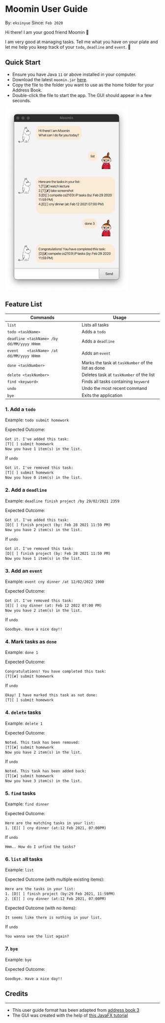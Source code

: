 # Moomin User Guide

By: `eksinyue`      Since: `Feb 2020` 

Hi there! I am your good friend Moomin :zany_face:

I am very good at managing tasks. Tell me what you have on your plate 
and let me help you keep track of your `todo`, `deadline` and `event`. :partying_face:

## Quick Start
* Ensure you have Java `11` or above installed in your computer.
* Download the latest `moomin.jar` [here](https://github.com/eksinyue/ip/releases).
* Copy the file to the folder you want to use as the home folder for your Address Book.
* Double-click the file to start the app. The GUI should appear in a few seconds.

<img src="./docs/Ui.png" width="400"/>

## Feature List

Commands | Usage
--------|-------
`list` | Lists all tasks
`todo <taskName>` | Adds a `todo`
`deadline <taskName> /by dd/MM/yyyy HHmm` | Adds a `deadline`
`event    <taskName> /at dd/MM/yyyy HHmm` | Adds an `event`
`done <taskNumber>` | Marks the task at `taskNumber` of the list as done
`delete <taskNumber>` | Deletes task at `taskNumber` of the list
`find <keyword>` | Finds all tasks containing `keyword`
`undo` | Undo the most recent command
`bye` | Exits the application

### 1. Add a `todo`

Example: `todo submit homework`

Expected Outcome:

```
Got it. I've added this task:
[T][ ] submit homework
Now you have 1 item(s) in the list.
```

If `undo`

```
Got it. I've removed this task:
[T][ ] submit homework
Now you have 0 item(s) in the list.
```

### 2. Add a `deadline`

Example: `deadline finish project /by 29/02/2021 2359`

Expected Outcome:

```
Got it. I've added this task:
[D][ ] finish project (by: Feb 28 2021 11:59 PM)
Now you have 2 item(s) in the list.
```

If `undo`

```
Got it. I've removed this task:
[D][ ] finish project (by: Feb 28 2021 11:59 PM)
Now you have 1 item(s) in the list.
```

### 3. Add an `event`

Example: `event cny dinner /at 12/02/2022 1900`

Expected Outcome:

```
Got it. I've removed this task:
[E][ ] cny dinner (at: Feb 12 2022 07:00 PM)
Now you have 2 item(s) in the list.
```

If `undo`

```
Goodbye. Have a nice day!!
```

### 4. Mark tasks as `done`

Example: `done 1`

Expected Outcome:

```
Congratulations! You have completed this task:
[T][✘] submit homework
```

If `undo`

```
Okay! I have marked this task as not done:
[T][ ] submit homework
```

### 4. `delete` tasks

Example: `delete 1`

Expected Outcome:

```
Noted. This task has been removed:
[T][✘] submit homework
Now you have 2 item(s) in the list.
```

If `undo`

```
Noted. This task has been added back:
[T][✘] submit homework
Now you have 3 item(s) in the list.
```

### 5. `find` tasks

Example: `find dinner`

Expected Outcome:

```
Here are the matching tasks in your list:
1. [E][ ] cny dinner (at:12 Feb 2021, 07:00PM)
```

If `undo`

```
Hmm.. How do I unfind the tasks?
```

### 6. `list` all tasks

Example: `list`

Expected Outcome (with multiple existing items):

```
Here are the tasks in your list:
1. [D][ ] finish project (by:29 Feb 2021, 11:59PM)
2. [E][ ] cny dinner (at:12 Feb 2021, 07:00PM)
```

Expected Outcome (with no items):

```
It seems like there is nothing in your list.
```

If `undo`

```
You wanna see the list again?
```

### 7. `bye`

Example: `bye`

Expected Outcome:

```
Goodbye. Have a nice day!!
```

## Credits

__________
* This user guide format has been adapted from 
[address book 3](https://github.com/nus-cs2103-AY1920S2/addressbook-level3/blob/master/docs/UserGuide.adoc)
* The GUI was created with the help
  of [this JavaFX tutorial](https://se-education.org/guides/tutorials/javaFx.html)
